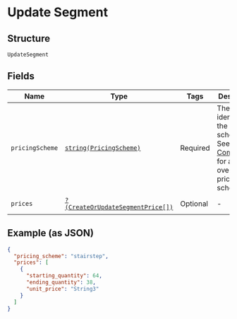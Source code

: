 
# Update Segment

## Structure

`UpdateSegment`

## Fields

| Name | Type | Tags | Description | Getter | Setter |
|  --- | --- | --- | --- | --- | --- |
| `pricingScheme` | [`string(PricingScheme)`](../../doc/models/pricing-scheme.md) | Required | The identifier for the pricing scheme. See [Product Components](https://help.chargify.com/products/product-components.html) for an overview of pricing schemes. | getPricingScheme(): string | setPricingScheme(string pricingScheme): void |
| `prices` | [`?(CreateOrUpdateSegmentPrice[])`](../../doc/models/create-or-update-segment-price.md) | Optional | - | getPrices(): ?array | setPrices(?array prices): void |

## Example (as JSON)

```json
{
  "pricing_scheme": "stairstep",
  "prices": [
    {
      "starting_quantity": 64,
      "ending_quantity": 38,
      "unit_price": "String3"
    }
  ]
}
```

